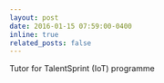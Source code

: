 ```yaml
---
layout: post
date: 2016-01-15 07:59:00-0400
inline: true
related_posts: false
---
```


Tutor for TalentSprint (IoT) programme
